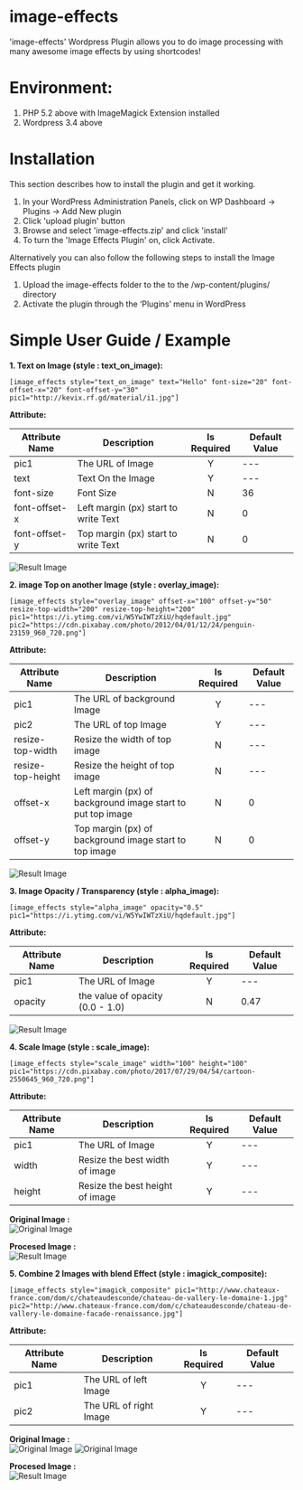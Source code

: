 # image-effects
'image-effects' Wordpress Plugin allows you to do image processing with many awesome image effects by using shortcodes!


# Environment:
1. PHP 5.2 above with ImageMagick Extension installed
2. Wordpress 3.4 above

#	Installation
This section describes how to install the plugin and get it working.

1. In your WordPress Administration Panels, click on WP Dashboard -> Plugins -> Add New plugin
2. Click 'upload plugin' button
3. Browse and select 'image-effects.zip' and click 'install'
4. To turn the 'Image Effects Plugin' on, click Activate.

Alternatively you can also follow the following steps to install the Image Effects plugin

1. Upload the image-effects folder to the to the /wp-content/plugins/ directory
2. Activate the plugin through the ‘Plugins’ menu in WordPress

# Simple User Guide / Example

**1. Text on Image (style : text_on_image):**

```
[image_effects style="text_on_image" text="Hello" font-size="20" font-offset-x="20" font-offset-y="30" pic1="http://kevix.rf.gd/material/i1.jpg"]
```

**Attribute:**

| Attribute Name  | Description  | Is Required | Default Value |
| ------------ | --------------- | :-----: | -------------- |
| pic1      | The URL of Image | Y | --- |
| text      | Text On the Image | Y | --- |
| font-size      | Font Size | N | 36 |
| font-offset-x | Left margin (px) start to write Text | N | 0 |
| font-offset-y | Top margin (px) start to write Text | N | 0 |

![Result Image](example/r1.png)

**2.  image Top on another Image (style : overlay_image):**

```
[image_effects style="overlay_image" offset-x="100" offset-y="50" resize-top-width="200" resize-top-height="200" pic1="https://i.ytimg.com/vi/W5YwIWTzXiU/hqdefault.jpg" pic2="https://cdn.pixabay.com/photo/2012/04/01/12/24/penguin-23159_960_720.png"]
```

**Attribute:**

| Attribute Name  | Description  | Is Required | Default Value |
| ------------ | --------------- | :-----: | -------------- |
| pic1      | The URL of background Image | Y | --- |
| pic2      | The URL of top Image | Y | --- |
| resize-top-width | Resize the width of top image | N | --- |
| resize-top-height | Resize the height of top image | N | --- |
| offset-x | Left margin (px) of background image start to put top image | N | 0 |
| offset-y | Top margin (px) of background image start to top image | N | 0 |

![Result Image](example/r2.png)

**3. Image Opacity / Transparency (style : alpha_image):**

```
[image_effects style="alpha_image" opacity="0.5" pic1="https://i.ytimg.com/vi/W5YwIWTzXiU/hqdefault.jpg"]
```

**Attribute:**

| Attribute Name  | Description  | Is Required | Default Value |
| ------------ | --------------- | :-----: | -------------- |
| pic1      | The URL of Image | Y | --- |
| opacity | the value of opacity (0.0 - 1.0) | N | 0.47 |

![Result Image](example/r3.png)

**4. Scale Image (style : scale_image):**

```
[image_effects style="scale_image" width="100" height="100" pic1="https://cdn.pixabay.com/photo/2017/07/29/04/54/cartoon-2550645_960_720.png"]
```

**Attribute:**

| Attribute Name  | Description  | Is Required | Default Value |
| ------------ | --------------- | :-----: | -------------- |
| pic1      | The URL of Image | Y | --- |
| width | Resize the best width of image | Y | --- |
| height | Resize the best height of image | Y | --- |

**Original Image :** <br />
![Original Image](example/i4.png)

**Procesed Image :** <br />
![Result Image](example/r4.png)


**5. Combine 2 Images with blend Effect (style : imagick_composite):**

```
[image_effects style="imagick_composite" pic1="http://www.chateaux-france.com/dom/c/chateaudesconde/chateau-de-vallery-le-domaine-1.jpg" pic2="http://www.chateaux-france.com/dom/c/chateaudesconde/chateau-de-vallery-le-domaine-facade-renaissance.jpg"]
```

**Attribute:**

| Attribute Name  | Description  | Is Required | Default Value |
| ------------ | --------------- | :-----: | -------------- |
| pic1      | The URL of left Image | Y | --- |
| pic2      | The URL of right Image | Y | --- |

**Original Image :** <br />
![Original Image](example/i51.jpg) 
![Original Image](example/i52.jpg)

**Procesed Image :** <br />
![Result Image](example/r5.png)